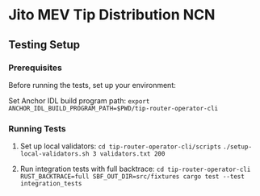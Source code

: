 # Jito MEV Tip Distribution NCN

## Testing Setup

### Prerequisites
Before running the tests, set up your environment:

Set Anchor IDL build program path:
`export ANCHOR_IDL_BUILD_PROGRAM_PATH=$PWD/tip-router-operator-cli`

### Running Tests
1. Set up local validators:
`cd tip-router-operator-cli/scripts`
`./setup-local-validators.sh 3 validators.txt 200`

2. Run integration tests with full backtrace:
`cd tip-router-operator-cli`
`RUST_BACKTRACE=full SBF_OUT_DIR=src/fixtures cargo test --test integration_tests`